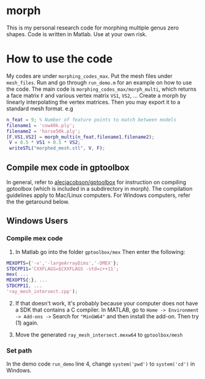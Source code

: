 # morph
This is my personal research code for morphing multiple genus zero shapes. Code is written in Matlab. Use at your own risk. 

# How to use the code
My codes are under `morphing_codes_max`. Put the mesh files under `mesh_files`. Run and go through `run_demo.m` for an example on how to use the code. The main code is `morphing_codes_max/morph_multi`, which returns a face matrix `F` and various vertex matrix `VS1`, `VS2`, ... Create a morph by linearly interpolating the vertex matrices. Then you may export it to a standard mesh format. e.g
```matlab
n_feat = 9; % Number of feature points to match between models
filename1 = 'cow40k.ply';
filename2 = 'horse50k.ply';
[F,VS1,VS2] = morph_multi(n_feat,filename1,filename2);
 V = 0.5 * VS1 + 0.5 * VS2;
 writeSTL("morphed_mesh.stl", V, F);
 ```

## Compile mex code in gptoolbox
In general, refer to [alecjacobson/gptoolbox](https://github.com/alecjacobson/gptoolbox) for instruction on compiling gptoolbox (which is included in a subdirectory in morph). The compilation guidelines apply to Mac/Linux computers. For Windows computers, refer the the getaround below.

## Windows Users
### Compile mex code
1. In Matlab go into the folder `gptoolbox/mex`
Then enter the following:
```matlab
MEXOPTS={'-v','-largeArrayDims','-DMEX'};
STDCPP11='CXXFLAGS=$CXXFLAGS -std=c++11';
mex( ...
MEXOPTS{:}, ...
STDCPP11, ...
'ray_mesh_intersect.cpp');
```

2. If that doesn't work, it's probably because your computer does not have a SDK that contains a C compiler. In MATLAB, go to `Home -> Environment -> Add-ons ->` Search for `"MinGW64"` and then install the add-on. Then try (1) again.

3. Move the generated `ray_mesh_intersect.mexw64` to `gptoolbox/mesh`
### Set path
In the demo code `run_demo` line 4, change `system('pwd')` to `system('cd')` in Windows.
